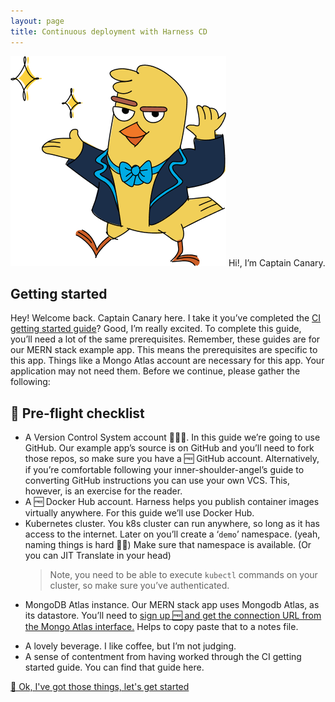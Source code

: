 ```yaml
---
layout: page
title: Continuous deployment with Harness CD
---
```


![A lovely image of our beloved Captain Canary](/assets/images/canary.png)
Hi!, I’m Captain Canary.

## Getting started

Hey! Welcome back. Captain Canary here. I take it you’ve completed the [CI getting started guide](https://harness-apps.github.io/CI-Tutorial/)? Good, I’m really excited. To complete this guide, you’ll need a lot of the same prerequisites. Remember, these guides are for our MERN stack example app. This means the prerequisites are specific to this app. Things like a Mongo Atlas account are necessary for this app. Your application may not need them. Before we continue, please gather the following:


## 🛫 Pre-flight checklist

- A Version Control System account 👩🏾‍💻. In this guide we’re going to use GitHub. Our example app’s source is on GitHub and you’ll need to fork those repos, so make sure you have a 🆓 GitHub account. Alternatively, if you’re comfortable following your inner-shoulder-angel’s guide to converting GitHub instructions you can use your own VCS. This, however, is an exercise for the reader. 
- A 🆓 Docker Hub account. Harness helps you publish container images virtually anywhere. For this guide we’ll use Docker Hub.
- Kubernetes cluster. You k8s cluster can run anywhere, so long as it has access to the internet. Later on you’ll create a ‘`demo`’ namespace. (yeah, naming things is hard 🙇‍♀️) Make sure that namespace is available. (Or you can JIT Translate in your head) 
  > Note, you need to be able to execute `kubectl` commands on your cluster, so make sure you’ve authenticated.
- MongoDB Atlas instance. Our MERN stack app uses Mongodb Atlas, as its datastore. You’ll need to [sign up 🆓 and get the connection URL from the Mongo Atlas interface.](https://www.mongodb.com/atlas/database) Helps to copy paste that to a notes file.
* A lovely beverage. I like coffee, but I’m not judging. 
* A sense of contentment from having worked through the CI getting started guide. You can find that guide here.

<a class="btn btn-primary" href="Delegate/delegateIntro">👏 Ok, I've got those things, let's get started</a>